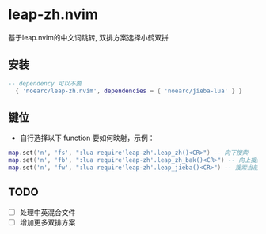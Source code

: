# leap-zh.nvim

基于leap.nvim的中文词跳转, 双排方案选择小鹤双拼

## 安装

```lua
-- dependency 可以不要
  { 'noearc/leap-zh.nvim', dependencies = { 'noearc/jieba-lua' } }
```

## 键位

* 自行选择以下 function 要如何映射，示例：

```lua
map.set('n', 'fs', ":lua require'leap-zh'.leap_zh()<CR>") -- 向下搜索
map.set('n', 'fb', ":lua require'leap-zh'.leap_zh_bak()<CR>") -- 向上搜索
map.set('n', 'fw', ":lua require'leap-zh'.leap_jieba()<CR>") -- 搜索当前行的中文词
```

## TODO
- [ ] 处理中英混合文件
- [ ] 增加更多双排方案
